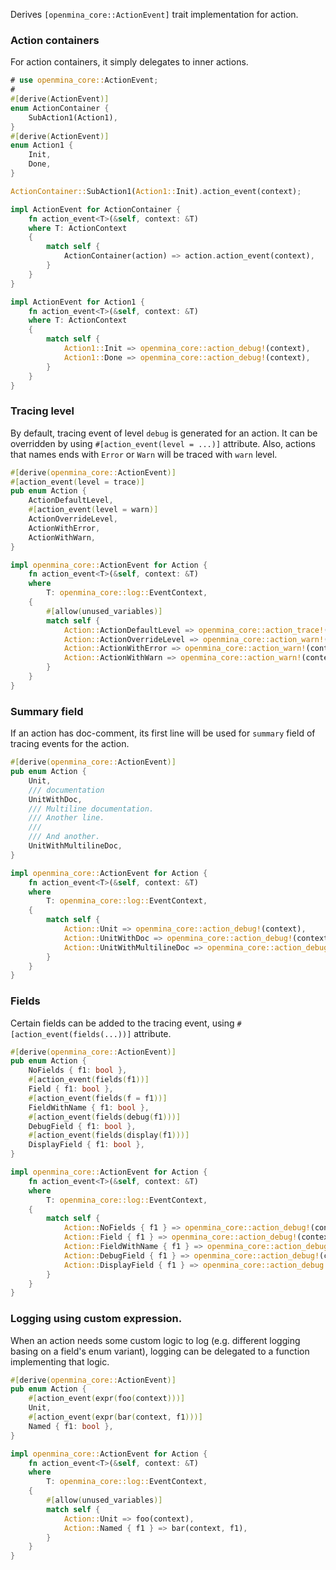 Derives `[openmina_core::ActionEvent]` trait implementation for action.

### Action containers

For action containers, it simply delegates to inner actions.


```rust
# use openmina_core::ActionEvent;
#
#[derive(ActionEvent)]
enum ActionContainer {
    SubAction1(Action1),
}
#[derive(ActionEvent)]
enum Action1 {
    Init,
    Done,
}

ActionContainer::SubAction1(Action1::Init).action_event(context);
```

```rust
impl ActionEvent for ActionContainer {
    fn action_event<T>(&self, context: &T)
    where T: ActionContext
    {
        match self {
            ActionContainer(action) => action.action_event(context),
        }
    }
}

impl ActionEvent for Action1 {
    fn action_event<T>(&self, context: &T)
    where T: ActionContext
    {
        match self {
            Action1::Init => openmina_core::action_debug!(context),
            Action1::Done => openmina_core::action_debug!(context),
        }
    }
}
```

### Tracing level

By default, tracing event of level `debug` is generated for an action. It can be
overridden by using `#[action_event(level = ...)]` attribute. Also, actions that
names ends with `Error` or `Warn` will be traced with `warn` level.

```rust
#[derive(openmina_core::ActionEvent)]
#[action_event(level = trace)]
pub enum Action {
    ActionDefaultLevel,
    #[action_event(level = warn)]
    ActionOverrideLevel,
    ActionWithError,
    ActionWithWarn,
}
```

```rust
impl openmina_core::ActionEvent for Action {
    fn action_event<T>(&self, context: &T)
    where
        T: openmina_core::log::EventContext,
    {
        #[allow(unused_variables)]
        match self {
            Action::ActionDefaultLevel => openmina_core::action_trace!(context),
            Action::ActionOverrideLevel => openmina_core::action_warn!(context),
            Action::ActionWithError => openmina_core::action_warn!(context),
            Action::ActionWithWarn => openmina_core::action_warn!(context),
        }
    }
}
```

### Summary field


If an action has doc-comment, its first line will be used for `summary` field of
tracing events for the action.

```rust
#[derive(openmina_core::ActionEvent)]
pub enum Action {
    Unit,
    /// documentation
    UnitWithDoc,
    /// Multiline documentation.
    /// Another line.
    ///
    /// And another.
    UnitWithMultilineDoc,
}
```

```rust
impl openmina_core::ActionEvent for Action {
    fn action_event<T>(&self, context: &T)
    where
        T: openmina_core::log::EventContext,
    {
        match self {
            Action::Unit => openmina_core::action_debug!(context),
            Action::UnitWithDoc => openmina_core::action_debug!(context, summary = "documentation"),
            Action::UnitWithMultilineDoc => openmina_core::action_debug!(context, summary = "Multiline documentation"),
        }
    }
}
```

### Fields

Certain fields can be added to the tracing event, using `#[action_event(fields(...))]` attribute.

```rust
#[derive(openmina_core::ActionEvent)]
pub enum Action {
    NoFields { f1: bool },
    #[action_event(fields(f1))]
    Field { f1: bool },
    #[action_event(fields(f = f1))]
    FieldWithName { f1: bool },
    #[action_event(fields(debug(f1)))]
    DebugField { f1: bool },
    #[action_event(fields(display(f1)))]
    DisplayField { f1: bool },
}
```

```rust
impl openmina_core::ActionEvent for Action {
    fn action_event<T>(&self, context: &T)
    where
        T: openmina_core::log::EventContext,
    {
        match self {
            Action::NoFields { f1 } => openmina_core::action_debug!(context),
            Action::Field { f1 } => openmina_core::action_debug!(context, f1 = f1),
            Action::FieldWithName { f1 } => openmina_core::action_debug!(context, f = f1),
            Action::DebugField { f1 } => openmina_core::action_debug!(context, f1 = debug(f1)),
            Action::DisplayField { f1 } => openmina_core::action_debug!(context, f1 = display(f1)),
        }
    }
}
```

### Logging using custom expression.

When an action needs some custom logic to log (e.g. different logging basing on
a field's enum variant), logging can be delegated to a function implementing
that logic.

```rust
#[derive(openmina_core::ActionEvent)]
pub enum Action {
    #[action_event(expr(foo(context)))]
    Unit,
    #[action_event(expr(bar(context, f1)))]
    Named { f1: bool },
}
```

```rust
impl openmina_core::ActionEvent for Action {
    fn action_event<T>(&self, context: &T)
    where
        T: openmina_core::log::EventContext,
    {
        #[allow(unused_variables)]
        match self {
            Action::Unit => foo(context),
            Action::Named { f1 } => bar(context, f1),
        }
    }
}
```
